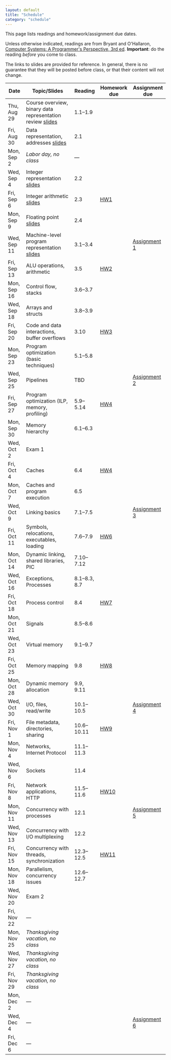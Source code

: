 ```yaml
---
layout: default
title: "Schedule"
category: "schedule"
---
```


This page lists readings and homework/assignment due dates.

Unless otherwise indicated, readings are from Bryant and O'Hallaron, [Computer Systems: A Programmer's Perspective, 3rd ed](https://csapp.cs.cmu.edu/).  **Important**: do the reading *before* you come to class.

The links to slides are provided for reference.  In general, there is no guarantee that they will be posted before class, or that their content will not change.

Date | Topic/Slides | Reading | Homework due | Assignment due
---- | ----- | ------- | ------------ | --------------
Thu, Aug 29 | Course overview, binary data representation review [slides](lectures/lecture01-public.pdf) | 1.1–1.9
Fri, Aug 30 | Data representation, addresses [slides](lectures/lecture02-public.pdf) | 2.1
Mon, Sep 2 | *Labor day, no class* | —
Wed, Sep 4 | Integer representation [slides](lectures/lecture03-public.pdf) | 2.2
Fri, Sep 6 | Integer arithmetic [slides](lectures/lecture04-public.pdf) | 2.3 | [HW1](hw/hw01.html)
Mon, Sep 9 | Floating point [slides](lectures/lecture05-public.pdf) | 2.4
Wed, Sep 11 | Machine-level program representation [slides](lectures/lecture06-public.pdf) | 3.1–3.4 | | [Assignment 1](assign/assign01.html)
Fri, Sep 13 | ALU operations, arithmetic | 3.5 | [HW2](hw/hw02.html)
Mon, Sep 16 | Control flow, stacks | 3.6–3.7
Wed, Sep 18 | Arrays and structs | 3.8–3.9
Fri, Sep 20 | Code and data interactions, buffer overflows | 3.10 | [HW3](hw/hw03.html)
Mon, Sep 23 | Program optimization (basic techniques) | 5.1–5.8
Wed, Sep 25 | Pipelines | TBD | | [Assignment 2](assign/assign02.html)
Fri, Sep 27 | Program optimization (ILP, memory, profiling) | 5.9–5.14 | [HW4](hw/hw04.html)
Mon, Sep 30 | Memory hierarchy | 6.1–6.3
Wed, Oct 2 | Exam 1
Fri, Oct 4 | Caches | 6.4 | [HW4](hw/hw05.html)
Mon, Oct 7 | Caches and program execution | 6.5
Wed, Oct 9 | Linking basics | 7.1–7.5 | | [Assignment 3](assign/assign03.html)
Fri, Oct 11 | Symbols, relocations, executables, loading | 7.6–7.9 | [HW6](hw/hw06.html)
Mon, Oct 14 | Dynamic linking, shared libraries, PIC | 7.10–7.12
Wed, Oct 16 | Exceptions, Processes | 8.1–8.3, 8.7
Fri, Oct 18 | Process control | 8.4 | [HW7](hw/hw07.html)
Mon, Oct 21 | Signals | 8.5–8.6 |
Wed, Oct 23 | Virtual memory | 9.1–9.7
Fri, Oct 25 | Memory mapping | 9.8 | [HW8](hw/hw08.html)
Mon, Oct 28 | Dynamic memory allocation | 9.9, 9.11
Wed, Oct 30 | I/O, files, read/write | 10.1–10.5 | | [Assignment 4](assign/assign04.html)
Fri, Nov 1 | File metadata, directories, sharing | 10.6–10.11 | [HW9](hw/hw09.html)
Mon, Nov 4 | Networks, Internet Protocol | 11.1–11.3
Wed, Nov 6 | Sockets | 11.4
Fri, Nov 8 | Network applications, HTTP | 11.5–11.6 | [HW10](hw/hw10.html)
Mon, Nov 11 | Concurrency with processes | 12.1 | | [Assignment 5](assign/assign05.html)
Wed, Nov 13 | Concurrency with I/O multiplexing | 12.2
Fri, Nov 15 | Concurrency with threads, synchronization | 12.3–12.5 | [HW11](hw/hw11.html)
Mon, Nov 18 | Parallelism, concurrency issues | 12.6–12.7
Wed, Nov 20 | Exam 2
Fri, Nov 22 | —
Mon, Nov 25 | *Thanksgiving vacation, no class*
Wed, Nov 27 | *Thanksgiving vacation, no class*
Fri, Nov 29 | *Thanksgiving vacation, no class*
Mon, Dec 2 | —
Wed, Dec 4 | — | | | [Assignment 6](assign/assign06.html)
Fri, Dec 6 | —
